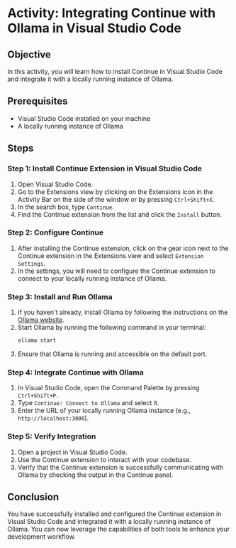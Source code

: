 # Activity: Integrating Continue with Ollama in Visual Studio Code

## Objective

In this activity, you will learn how to install Continue in Visual Studio Code and integrate it with a locally running instance of Ollama.

## Prerequisites

- Visual Studio Code installed on your machine
- A locally running instance of Ollama

## Steps

### Step 1: Install Continue Extension in Visual Studio Code

1. Open Visual Studio Code.
2. Go to the Extensions view by clicking on the Extensions icon in the Activity Bar on the side of the window or by pressing `Ctrl+Shift+X`.
3. In the search box, type `Continue`.
4. Find the Continue extension from the list and click the `Install` button.

### Step 2: Configure Continue

1. After installing the Continue extension, click on the gear icon next to the Continue extension in the Extensions view and select `Extension Settings`.
2. In the settings, you will need to configure the Continue extension to connect to your locally running instance of Ollama.

### Step 3: Install and Run Ollama

1. If you haven't already, install Ollama by following the instructions on the [Ollama website](https://www.ollama.dev/).
2. Start Ollama by running the following command in your terminal:
   ```bash
   ollama start
   ```
3. Ensure that Ollama is running and accessible on the default port.

### Step 4: Integrate Continue with Ollama

1. In Visual Studio Code, open the Command Palette by pressing `Ctrl+Shift+P`.
2. Type `Continue: Connect to Ollama` and select it.
3. Enter the URL of your locally running Ollama instance (e.g., `http://localhost:3000`).

### Step 5: Verify Integration

1. Open a project in Visual Studio Code.
2. Use the Continue extension to interact with your codebase.
3. Verify that the Continue extension is successfully communicating with Ollama by checking the output in the Continue panel.

## Conclusion

You have successfully installed and configured the Continue extension in Visual Studio Code and integrated it with a locally running instance of Ollama. You can now leverage the capabilities of both tools to enhance your development workflow.
